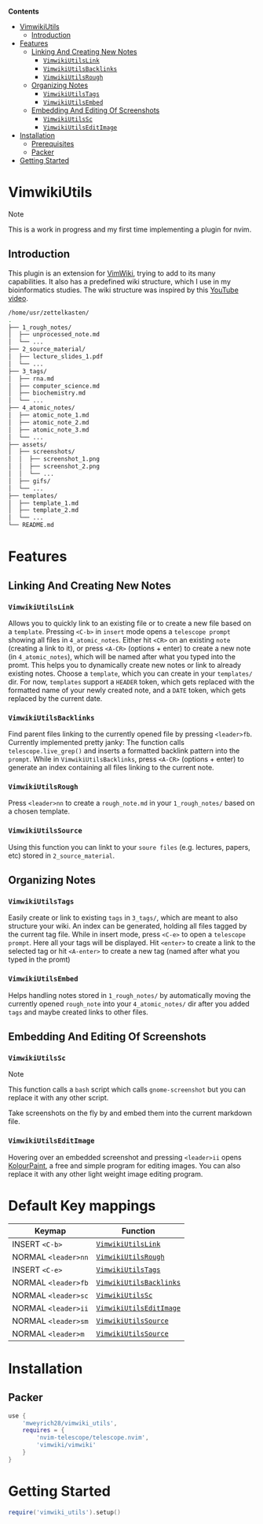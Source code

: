 **Contents**
- [VimwikiUtils](#vimwikiutils)
    - [Introduction](#introduction)
- [Features](#features)
    - [Linking And Creating New Notes](#linking-and-creating-new-notes)
        - [`VimwikiUtilsLink`](#vimwikiutilslink)
        - [`VimwikiUtilsBacklinks`](#vimwikiutilsbacklinks)
        - [`VimwikiUtilsRough`](#vimwikiutilsrough)
    - [Organizing Notes](#organizing-notes)
        - [`VimwikiUtilsTags`](#vimwikiutilstags)
        - [`VimwikiUtilsEmbed`](#vimwikiutilsembed)
    - [Embedding And Editing Of Screenshots](#embedding-and-editing-of-screenshots)
        - [`VimwikiUtilsSc`](#coming-soon-vimwikiutilssc)
        - [`VimwikiUtilsEditImage`](#vimwikiutilseditimage)
- [Installation](#installation)
    - [Prerequisites](#prerequisites)
    - [Packer](#packer)
- [Getting Started](#getting-started)

# VimwikiUtils
> [!NOTE] 
> This is a work in progress and my first time implementing a plugin for nvim. 

## Introduction
This plugin is an extension for [VimWiki](https://github.com/vimwiki/vimwiki), trying to add to its many
capabilities. It also has a predefined wiki structure, which I use in my bioinformatics studies. 
The wiki structure was inspired by this [YouTube video](https://www.youtube.com/watch?v=hSTy_BInQs8&list=WL&index=1&t=1507s). 

```bash
/home/usr/zettelkasten/
.
├── 1_rough_notes/
│  ├── unprocessed_note.md
│  └── ...
├── 2_source_material/
│  ├── lecture_slides_1.pdf
│  └── ...
├── 3_tags/
│  ├── rna.md
│  ├── computer_science.md
│  ├── biochemistry.md
│  └── ...
├── 4_atomic_notes/
│  ├── atomic_note_1.md
│  ├── atomic_note_2.md
│  ├── atomic_note_3.md
│  └── ...
├── assets/
│  ├── screenshots/
│  │  ├── screenshot_1.png
│  │  ├── screenshot_2.png
│  │  └── ...
│  ├── gifs/
│  └── ...
├── templates/
│  ├── template_1.md
│  ├── template_2.md
│  └── ...
└── README.md
```

# Features

## Linking And Creating New Notes

### `VimwikiUtilsLink` 
Allows you to quickly link to an existing file or to create a new file based on a `template`. 
Pressing `<C-b>` in `insert` mode opens a `telescope prompt` showing all files in `4_atomic_notes`.
Either hit `<CR>` on an existing `note` (creating a link to it), or press `<A-CR>` (options + enter) to create a new note (in `4_atomic_notes`), 
which will be named after what you typed into the promt. This helps you to dynamically create new notes or link to already existing notes.
Choose a `template`, which you can create in your `templates/` dir. For now,
`templates` support a `HEADER` token, which gets replaced with the formatted name of your newly created note, and a `DATE` token, 
which gets replaced by the current date.

### `VimwikiUtilsBacklinks`
Find parent files linking to the currently opened file by pressing `<leader>fb`.
Currently implemented pretty janky: The function calls `telescope.live_grep()` and inserts a formatted backlink pattern into the `prompt`. 
While in `VimwikiUtilsBacklinks`, press `<A-CR>` (options + enter) to generate an index containing all files linking to the current note.

### `VimwikiUtilsRough`
Press `<leader>nn` to create a `rough_note.md` in your `1_rough_notes/` based on a chosen template.

### `VimwikiUtilsSource`
Using this function you can linkt to your `soure files` (e.g. lectures, papers, etc) stored in `2_source_material`.


## Organizing Notes

### `VimwikiUtilsTags`
Easily create or link to existing `tags` in `3_tags/`, which are meant to also structure your wiki. An index can be generated, holding all files tagged by the current tag file.
While in insert mode, press `<C-e>` to open a `telescope prompt`. Here all your tags will be displayed. Hit `<enter>` to create a link to the selected tag or hit `<A-enter>` to create a new tag 
(named after what you typed in the promt)

### `VimwikiUtilsEmbed`
Helps handling notes stored in `1_rough_notes/` by automatically moving the currently opened `rough_note`
into your `4_atomic_notes/` dir after you added `tags` and maybe created links to other files.


## Embedding And Editing Of Screenshots

### `VimwikiUtilsSc`
> [!NOTE]
> This function calls a `bash` script which calls `gnome-screenshot` but you can replace it with any other script. 

Take screenshots on the fly by and embed them into the current markdown file. 

### `VimwikiUtilsEditImage`
Hovering over an embedded screenshot  and pressing `<leader>ii` opens [KolourPaint](https://apps.kde.org/kolourpaint/), a free and simple program for editing images. 
You can also replace it with any other light weight image editing program.


# Default Key mappings

| Keymap               | Function                                          |
|----------------------|---------------------------------------------------|
| INSERT  `<C-b>`      | [`VimwikiUtilsLink`](#Vimwikiutilslink)           |
| NORMAL `<leader>nn`  | [`VimwikiUtilsRough`](#vimwikiutilsrough)         |
| INSERT  `<C-e>`      | [`VimwikiUtilsTags`](#vimwikiutilstags)           |
| NORMAL `<leader>fb`  | [`VimwikiUtilsBacklinks`](#vimwikiutilsbacklinks) |
| NORMAL `<leader>sc`  | [`VimwikiUtilsSc`](#vimwikiutilssc)               |
| NORMAL `<leader>ii`  | [`VimwikiUtilsEditImage`](#vimwikiutilseditimage) |
| NORMAL `<leader>sm`  | [`VimwikiUtilsSource`](#vimwikiutilssource)       |
| NORMAL `<leader>m`   | [`VimwikiUtilsSource`](#vimwikiutilsembed)        |

# Installation
## Packer
```lua
use {
    'mweyrich28/vimwiki_utils',
    requires = {
        'nvim-telescope/telescope.nvim',
        'vimwiki/vimwiki'
    }
}
```

# Getting Started
```lua
require('vimwiki_utils').setup()
```
